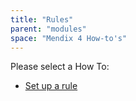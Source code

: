 ```yaml
---
title: "Rules"
parent: "modules"
space: "Mendix 4 How-to's"
---
```

Please select a How To:

*   [Set up a rule](set-up-a-rule)
